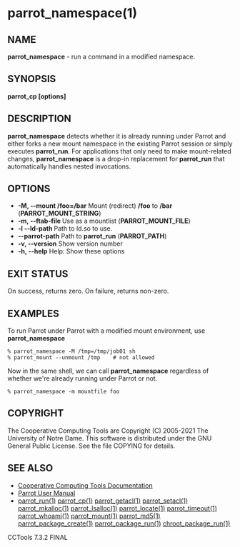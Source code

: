 






















# parrot_namespace(1)

## NAME
**parrot_namespace** - run a command in a modified namespace.

## SYNOPSIS
****parrot_cp [options] <command>****

## DESCRIPTION

**parrot_namespace** detects whether it is already running under Parrot
and either forks a new mount namespace in the existing Parrot session or
simply executes **parrot_run**. For applications that only need to make
mount-related changes, **parrot_namespace** is a drop-in replacement
for **parrot_run** that automatically handles nested invocations.

## OPTIONS


- **-M, --mount /foo=/bar** Mount (redirect) **/foo**
to **/bar** (**PARROT_MOUNT_STRING**)
- **-m, --ftab-file <path>** Use **<file>** as a
mountlist (**PARROT_MOUNT_FILE**)
- **-l --ld-path <path>** Path to ld.so to use.
- **--parrot-path** Path to **parrot_run** (**PARROT_PATH**)
- **-v, --version** Show version number
- **-h, --help** Help: Show these options


## EXIT STATUS
On success, returns zero.  On failure, returns non-zero.

## EXAMPLES

To run Parrot under Parrot with a modified mount environment,
use **parrot_namespace**

```
% parrot_namespace -M /tmp=/tmp/job01 sh
% parrot_mount --unmount /tmp    # not allowed
```

Now in the same shell, we can call **parrot_namespace** regardless
of whether we're already running under Parrot or not.

```
% parrot_namespace -m mountfile foo
```


## COPYRIGHT

The Cooperative Computing Tools are Copyright (C) 2005-2021 The University of Notre Dame.  This software is distributed under the GNU General Public License.  See the file COPYING for details.

## SEE ALSO


- [Cooperative Computing Tools Documentation]("../index.html")
- [Parrot User Manual]("../parrot.html")
- [parrot_run(1)](parrot_run.md) [parrot_cp(1)](parrot_cp.md) [parrot_getacl(1)](parrot_getacl.md)  [parrot_setacl(1)](parrot_setacl.md)  [parrot_mkalloc(1)](parrot_mkalloc.md)  [parrot_lsalloc(1)](parrot_lsalloc.md)  [parrot_locate(1)](parrot_locate.md)  [parrot_timeout(1)](parrot_timeout.md)  [parrot_whoami(1)](parrot_whoami.md)  [parrot_mount(1)](parrot_mount.md)  [parrot_md5(1)](parrot_md5.md)  [parrot_package_create(1)](parrot_package_create.md)  [parrot_package_run(1)](parrot_package_run.md)  [chroot_package_run(1)](chroot_package_run.md)


CCTools 7.3.2 FINAL
